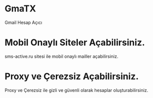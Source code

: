 # GmaTX
 Gmail Hesap Açıcı

# Mobil Onaylı Siteler Açabilirsiniz.
sms-active.ru sitesi ile mobil onaylı mailler açabilirsiniz. 

# Proxy ve Çerezsiz Açabilirsiniz.
Proxy ve Çerezsiz ile gizli ve güvenli olarak hesaplar oluşturabilirsiniz.
